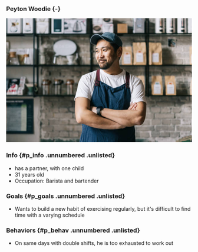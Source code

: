 ### Peyton Woodie {-}

![Peyton](Peyton.jpg)

### Info {#p_info .unnumbered .unlisted}

- has a partner, with one child
- 31 years old
- Occupation: Barista and bartender

### Goals {#p_goals .unnumbered .unlisted}

- Wants to build a new habit of exercising regularly, but it's difficult to find time with a varying schedule

### Behaviors {#p_behav .unnumbered .unlisted}

- On same days with double shifts, he is too exhausted to work out
